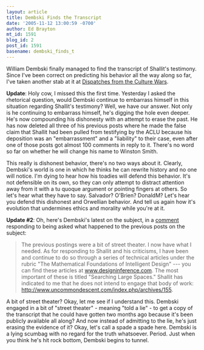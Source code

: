 ```yaml
---
layout: article
title: Dembski Finds the Transcript
date: '2005-11-12 13:00:59 -0700'
author: Ed Brayton
mt_id: 1591
blog_id: 2
post_id: 1591
basename: dembski_finds_t
---
```

William Dembski finally managed to find the transcript of Shallit's testimony. Since I've been correct on predicting his behavior all the way along so far, I've taken another stab at it at [Dispatches from the Culture Wars](http://www.stcynic.com/blog/archives/2005/11/dembski_finds_the_transcript.php).

**Update**: Holy cow, I missed this the first time. Yesterday I asked the rhetorical question, would Dembski continue to embarrass himself in this situation regarding Shallit's testimony? Well, we have our answer. Not only is he continuing to embarrass himself, he's digging the hole even deeper. He's now compounding his dishonesty with an attempt to erase the past. He has now deleted all three of his previous posts where he made the false claim that Shallit had been pulled from testifying by the ACLU because his deposition was an "embarrassment" and a "liability" to their case, even after one of those posts got almost 100 comments in reply to it. There's no word so far on whether he will change his name to Winston Smith.

This really is dishonest behavior, there's no two ways about it. Clearly, Dembski's world is one in which he thinks he can rewrite history and no one will notice. I'm dying to hear how his toadies will defend this behavior. It's not defensible on its own, so they can only attempt to distract attention away from it with a tu quoque argument or pointing fingers at others. So let's hear what they have to say. Salvador? O'Brien? DonaldM? Let's hear you defend this dishonest and Orwellian behavior. And tell us again how it's evolution that undermines ethics and morality while you're at it.

**Update #2**: Oh, here's Dembski's latest on the subject, in a [comment](http://www.uncommondescent.com/index.php/archives/480#comment-13305) responding to being asked what happened to the previous posts on the subject:

> The previous postings were a bit of street theater. I now have what I needed. As for responding to Shallit and his criticisms, I have been and continue to do so through a series of technical articles under the rubric "The Mathematical Foundations of Intelligent Design" --- you can find these articles at www.designinference.com. The most important of these is titled "Searching Large Spaces." Shallit has indicated to me that he does not intend to engage that body of work: http://www.uncommondescent.com/index.php/archives/155.

A bit of street theater? Okay, let me see if I understand this. Dembski engaged in a bit of "street theater" - meaning "told a lie" - to get a copy of the transcript that he could have gotten two months ago because it's been publicly available all along? And now instead of admitting to the lie, he's just erasing the evidence of it? Okay, let's call a spade a spade here. Dembski is a lying scumbag with no regard for the truth whatsoever. Period. Just when you think he's hit rock bottom, Dembski begins to tunnel.
